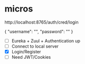 # micros

http://localhost:8765/auth/cred/login

{
  "username": "",
  "password": ""
}

- [ ] Eureka + Zuul + Authentication up
- [ ] Connect to local server
- [x] Login/Register
- [ ] Need JWT/Cookies
